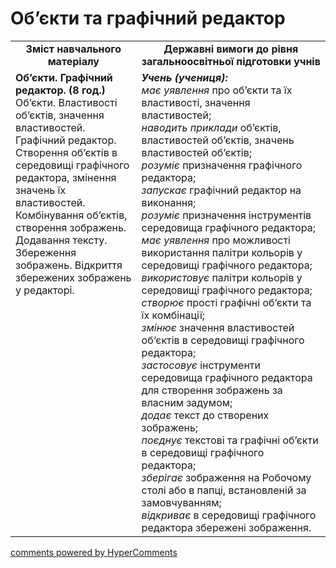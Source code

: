 <div id="hypercomments_widget" class="js-hypercomments-widget invisible"></div>

Об’єкти та графічний редактор
=============================================

<table>
  <tr>
    <td width="40%" align="center"><b>Зміст навчального матеріалу<b></td>
    <td width="60%" align="center"><b>Державні вимоги до рівня загальноосвітньої підготовки учнів</b></td>
  </tr>
  <tr>
    <td width="40%" style="vertical-align:top !important;">
    <b>Об’єкти. Графічний редактор. (8 год.)</b><br>
    Об’єкти. Властивості об’єктів, значення властивостей.<br>
    Графічний редактор. Створення об’єктів в середовищі графічного редактора, змінення значень їх властивостей. Комбінування об’єктів, створення зображень. Додавання тексту. Збереження зображень. Відкриття збережених зображень у редакторі.
    </td>
    <td width="60%" style="vertical-align:top !important;">
    <i><b>Учень (учениця):</b></i><br>
	<i>має уявлення</i> про об’єкти та їх властивості, значення властивостей;<br>
  <i>наводить приклади </i> об’єктів, властивостей об’єктів, значень властивостей об’єктів;<br>
	<i>розуміє</i> призначення графічного редактора;<br>
  <i>запускає</i> графічний редактор на виконання;<br>
  <i>розуміє</i> призначення інструментів середовища графічного редактора;<br>
  <i>має уявлення</i> про можливості використання палітри кольорів у середовищі графічного редактора;<br>
  <i>використовує</i> палітри кольорів у середовищі графічного редактора;<br>
  <i>створює</i> прості графічні об’єкти та їх комбінації;<br>
  <i>змінює</i> значення властивостей об‘єктів в середовищі графічного редактора;<br>
  <i>застосовує</i> інструменти середовища графічного редактора для створення зображень за власним задумом;<br>
  <i>додає</i> текст до створених зображень;<br>
  <i>поєднує</i> текстові та графічні об’єкти в середовищі графічного редактора;<br>
  <i>зберігає</i> зображення на Робочому столі або в папці, встановленій за замовчуванням;<br>
  <i>відкриває</i> в середовищі графічного редактора збережені зображення.<br>
	</td>
  </tr>
</table>

<div class="js-hypercomments-container">
<a href="http://hypercomments.com" class="hc-link" title="comments widget">comments powered by HyperComments</a>
</div>